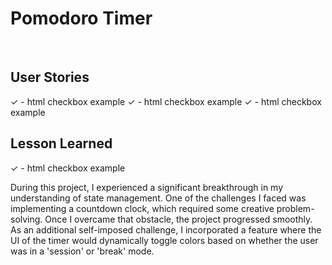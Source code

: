 # Pomodoro Timer
<br>

## User Stories
&check; - html checkbox example
&check; - html checkbox example
&check; - html checkbox example

## Lesson Learned
&check; - html checkbox example


During this project, I experienced a significant breakthrough in my understanding of state management. One of the challenges I faced was implementing a countdown clock, which required some creative problem-solving. Once I overcame that obstacle, the project progressed smoothly. As an additional self-imposed challenge, I incorporated a feature where the UI of the timer would dynamically toggle colors based on whether the user was in a 'session' or 'break' mode.


